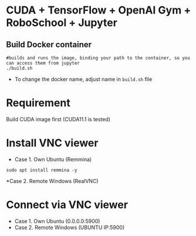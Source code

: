 # CUDA + TensorFlow + OpenAI Gym + RoboSchool + Jupyter

## Build Docker container
```
#builds and runs the image, binding your path to the container, so you can access them from jupyter
./build.sh
```

* To change the docker name, adjust name in `build.sh` file

# Requirement
Build CUDA image first (CUDA11.1 is tested)

# Install VNC viewer
* Case 1. Own Ubuntu (Remmina)
```
sudo apt install remmina -y 
```
*Case 2. Remote Windows (RealVNC)

# Connect via VNC viewer
* Case 1. Own Ubuntu (0.0.0.0:5900)
* Case 2. Remote Windows (UBUNTU IP:5900)
